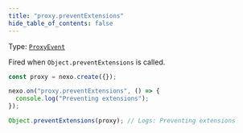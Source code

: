 ```yaml
---
title: "proxy.preventExtensions"
hide_table_of_contents: false
---
```


Type: [`ProxyEvent`](../../api/classes/ProxyEvent)

Fired when `Object.preventExtensions` is called.

```typescript
const proxy = nexo.create({});

nexo.on("proxy.preventExtensions", () => {
  console.log("Preventing extensions");
});

Object.preventExtensions(proxy); // Logs: Preventing extensions
```
